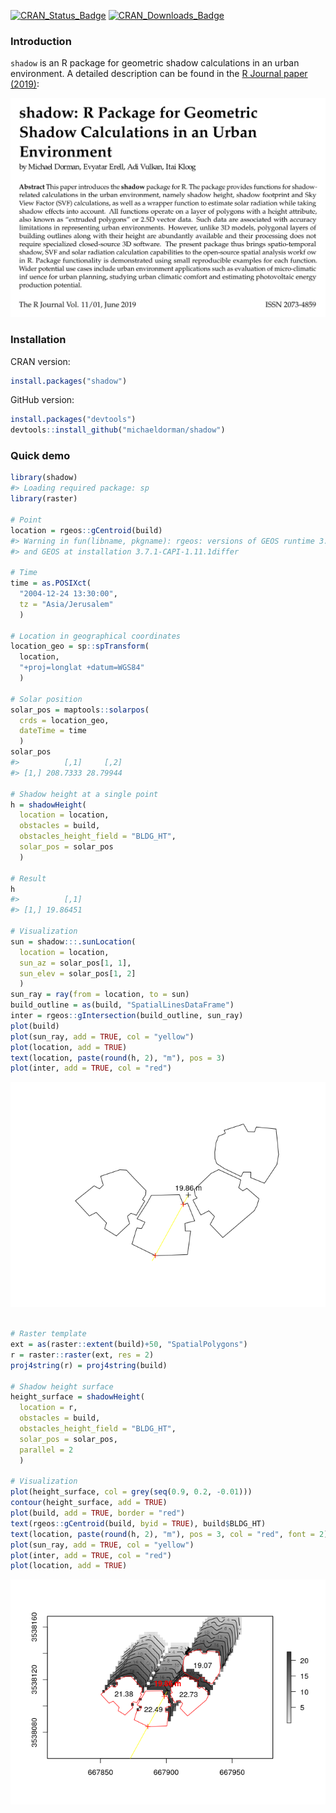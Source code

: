 
<!-- README.md is generated from README.Rmd. Please edit that file -->

[![CRAN\_Status\_Badge](http://www.r-pkg.org/badges/version-ago/shadow)](https://cran.r-project.org/package=shadow)
[![CRAN\_Downloads\_Badge](http://cranlogs.r-pkg.org/badges/last-month/shadow)](https://cran.r-project.org/package=shadow)

### Introduction

`shadow` is an R package for geometric shadow calculations in an urban
environment. A detailed description can be found in the [R Journal paper
(2019)](https://journal.r-project.org/archive/2019/RJ-2019-024/RJ-2019-024.pdf):

[![Abstract](README-abstract.png)](https://journal.r-project.org/archive/2019/RJ-2019-024/RJ-2019-024.pdf)

### Installation

CRAN version:

``` r
install.packages("shadow")
```

GitHub version:

``` r
install.packages("devtools")
devtools::install_github("michaeldorman/shadow")
```

### Quick demo

``` r
library(shadow)
#> Loading required package: sp
library(raster)

# Point
location = rgeos::gCentroid(build)
#> Warning in fun(libname, pkgname): rgeos: versions of GEOS runtime 3.8.0-CAPI-1.13.1
#> and GEOS at installation 3.7.1-CAPI-1.11.1differ

# Time
time = as.POSIXct(
  "2004-12-24 13:30:00",
  tz = "Asia/Jerusalem"
  )

# Location in geographical coordinates
location_geo = sp::spTransform(
  location,
  "+proj=longlat +datum=WGS84"
  )

# Solar position
solar_pos = maptools::solarpos(
  crds = location_geo,
  dateTime = time
  )
solar_pos
#>          [,1]     [,2]
#> [1,] 208.7333 28.79944

# Shadow height at a single point
h = shadowHeight(
  location = location,
  obstacles = build,
  obstacles_height_field = "BLDG_HT",
  solar_pos = solar_pos
  )

# Result
h
#>          [,1]
#> [1,] 19.86451

# Visualization
sun = shadow:::.sunLocation(
  location = location,
  sun_az = solar_pos[1, 1],
  sun_elev = solar_pos[1, 2]
  )
sun_ray = ray(from = location, to = sun)
build_outline = as(build, "SpatialLinesDataFrame")
inter = rgeos::gIntersection(build_outline, sun_ray)
plot(build)
plot(sun_ray, add = TRUE, col = "yellow")
plot(location, add = TRUE)
text(location, paste(round(h, 2), "m"), pos = 3)
plot(inter, add = TRUE, col = "red")
```

![](README-demo1-1.png)<!-- -->

``` r

# Raster template
ext = as(raster::extent(build)+50, "SpatialPolygons")
r = raster::raster(ext, res = 2)
proj4string(r) = proj4string(build)

# Shadow height surface
height_surface = shadowHeight(
  location = r,
  obstacles = build,
  obstacles_height_field = "BLDG_HT",
  solar_pos = solar_pos,
  parallel = 2
  )

# Visualization
plot(height_surface, col = grey(seq(0.9, 0.2, -0.01)))
contour(height_surface, add = TRUE)
plot(build, add = TRUE, border = "red")
text(rgeos::gCentroid(build, byid = TRUE), build$BLDG_HT)
text(location, paste(round(h, 2), "m"), pos = 3, col = "red", font = 2)
plot(sun_ray, add = TRUE, col = "yellow")
plot(inter, add = TRUE, col = "red")
plot(location, add = TRUE)
```

![](README-demo1-2.png)<!-- -->
